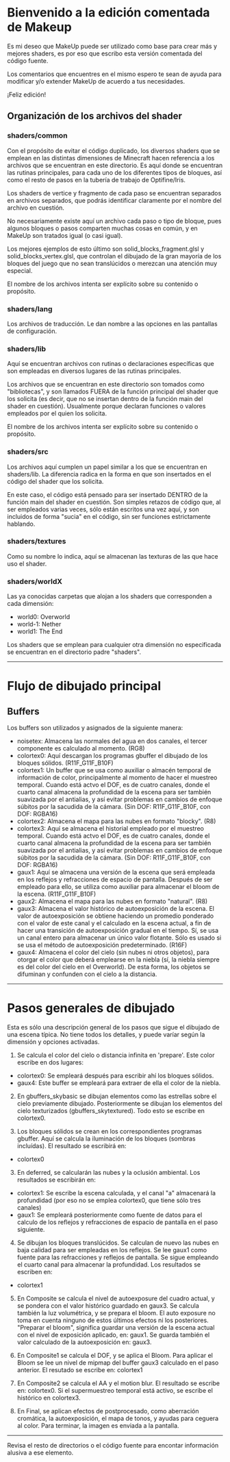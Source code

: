 # Bienvenido a la edición comentada de Makeup

Es mi deseo que MakeUp puede ser utilizado como base para crear más y mejores shaders, es por eso que escribo esta versión comentada del código fuente.

Los comentarios que encuentres en el mismo espero te sean de ayuda para modificar y/o extender MakeUp de acuerdo a tus necesidades.

¡Feliz edición!

## Organización de los archivos del shader

### shaders/common

Con el propósito de evitar el código duplicado, los diversos shaders que se emplean en las distintas dimensiones de Minecraft hacen referencia a los archivos que se encuentran en este directorio. Es aquí donde se encuentran las rutinas principales, para cada uno de los diferentes tipos de bloques, así como el resto de pasos en la tubería de trabajo de Optifine/Iris.

Los shaders de vertice y fragmento de cada paso se encuentran separados en archivos separados, que podrás identificar claramente por el nombre del archivo en cuestión.

No necesariamente existe aquí un archivo cada paso o tipo de bloque, pues algunos bloques o pasos comparten muchas cosas en común, y en MakeUp son tratados igual (o casi igual).

Los mejores ejemplos de esto último son solid_blocks_fragment.glsl y solid_blocks_vertex.glsl, que controlan el dibujado de la gran mayoría de los bloques del juego que no sean translúcidos o merezcan una atención muy especial.

El nombre de los archivos intenta ser explícito sobre su contenido o propósito.

### shaders/lang

Los archivos de traducción. Le dan nombre a las opciones en las pantallas de configuración.

### shaders/lib

Aquí se encuentran archivos con rutinas o declaraciones específicas que son empleadas en diversos lugares de las rutinas principales. 

Los archivos que se encuentran en este directorio son tomados como "bibliotecas", y son llamados FUERA de la función principal del shader que los solicita (es decir, que no se insertan dentro de la función main del shader en cuestión). Usualmente porque declaran funciones o valores empleados por el quien los solicita.

El nombre de los archivos intenta ser explícito sobre su contenido o propósito.

### shaders/src

Los archivos aquí cumplen un papel similar a los que se encuentran en shaders/lib. La diferencia radica en la forma en que son insertados en el código del shader que los solicita.

En este caso, el código está pensado para ser insertado DENTRO de la función main del shader en cuestión. Son simples retazos de código que, al ser empleados varias veces, sólo están escritos una vez aquí, y son incluidos de forma "sucia" en el código, sin ser funciones estrictamente hablando.

### shaders/textures

Como su nombre lo indica, aquí se almacenan las texturas de las que hace uso el shader.

### shaders/worldX

Las ya conocidas carpetas que alojan a los shaders que corresponden a cada dimensión:

- world0: Overworld
- world-1: Nether
- world1: The End

Los shaders que se emplean para cualquier otra dimensión no especificada se encuentran en el directorio padre "shaders".

-----

# Flujo de dibujado principal

## Buffers

Los buffers son utilizados y asignados de la siguiente manera:

- noisetex: Almacena las normales del agua en dos canales, el tercer componente es calculado al momento. (RG8)
- colortex0: Aquí descargan los programas gbuffer el dibujado de los bloques sólidos. (R11F_G11F_B10F)
- colortex1: Un buffer que se usa como auxiliar o almacén temporal de información de color, principalmente al momento de hacer el muestreo temporal. Cuando está actvo el DOF, es de cuatro canales, donde el cuarto canal almacena la profundidad de la escena para ser también suavizada por el antialias, y así evitar problemas en cambios de enfoque súbitos por la sacudida de la cámara. (Sin DOF: R11F_G11F_B10F, con DOF: RGBA16)
- colortex2: Almacena el mapa para las nubes en formato "blocky". (R8)
- colortex3: Aquí se almacena el historial empleado por el muestreo temporal. Cuando está actvo el DOF, es de cuatro canales, donde el cuarto canal almacena la profundidad de la escena para ser también suavizada por el antialias, y así evitar problemas en cambios de enfoque súbitos por la sacudida de la cámara. (Sin DOF: R11F_G11F_B10F, con DOF: RGBA16) 
- gaux1: Aquí se almacena una versión de la escena que será empleada en los reflejos y refracciones de espacio de pantalla. Después de ser empleado para ello, se utiliza como auxiliar para almacenar el bloom de la escena. (R11F_G11F_B10F)
- gaux2: Almacena el mapa para las nubes en formato "natural". (R8)
- gaux3: Almacena el valor histórico de autoexposición de la escena. El valor de autoexposición se obtiene haciendo un promedio ponderado con el valor de este canal y el calculado en la escena actual, a fin de hacer una transición de autoexposición gradual en el tiempo. Sí, se usa un canal entero para almacenar un único valor flotante. Sólo es usado si se usa el método de autoexposición predeterminado. (R16F)
- gaux4: Almacena el color del cielo (sin nubes ni otros objetos), para otorgar el color que deberá emplearse en la niebla (sí, la niebla siempre es del color del cielo en el Overworld). De esta forma, los objetos se difuminan y confunden con el cielo a la distancia.

-----

# Pasos generales de dibujado

Esta es sólo una descripción general de los pasos que sigue el dibujado de una escena típica. No tiene todos los detalles, y puede varíar según la dimensión y opciones activadas.

1. Se calcula el color del cielo o distancia infinita en 'prepare'. Este color escribe en dos lugares:
 - colortex0: Se empleará después para escribir ahí los bloques sólidos.
 - gaux4: Este buffer se empleará para extraer de ella el color de la niebla.

2. En gbuffers_skybasic se dibujan elementos como las estrellas sobre el cielo previamente dibujado. Posteriormente se dibujan los elementos del cielo texturizados (gbuffers_skytextured). Todo esto se escribe en colortex0.

2. Los bloques sólidos se crean en los correspondientes programas gbuffer. Aquí se calcula la iluminación de los bloques (sombras incluídas).
El resultado se escribirá en:
 - colortex0

3. En deferred, se calcularán las nubes y la oclusión ambiental. Los resultados se escribirán en:
 - colortex1: Se escribe la escena calculada, y el canal "a" almacenará la profundidad (por eso no se emplea colortex0, que tiene sólo tres canales)
 - gaux1: Se empleará posteriormente como fuente de datos para el calculo de los reflejos y refracciones de espacio de pantalla en el paso siguiente.

4. Se dibujan los bloques translúcidos. Se calculan de nuevo las nubes en baja calidad para ser empleadas en los reflejos. Se lee gaux1 como fuente para las refracciones y reflejos de pantalla. Se sigue empleando el cuarto canal para almacenar la profundidad. Los resultados se escriben en:
  - colortex1

5. En Composite se calcula el nivel de autoexposure del cuadro actual, y se pondera con el valor histórico guardado en gaux3. Se calcula también la luz volumétrica, y se prepara el bloom. El auto exposure no toma en cuenta ninguno de estos últimos efectos ni los posteriores.
"Preparar el bloom", significa guardar una versión de la escena actual con el nivel de exposición aplicado, en: gaux1.
Se guarda también el valor calculado de la autoexposición en: gaux3. 

6. En Composite1 se calcula el DOF, y se aplica el Bloom. Para aplicar el Bloom se lee un nivel de mipmap del buffer gaux3 calculado en el paso anterior. El resutado se escribe en: colortex1

7. En Composite2 se calcula el AA y el motion blur. El resultado se escribe en: colortex0. Si el supermuestreo temporal está activo, se escribe el histórico en colortex3.

8. En Final, se aplican efectos de postprocesado, como aberración cromática, la autoexposición, el mapa de tonos, y ayudas para ceguera al color.
Para terminar, la imagen es enviada a la pantalla. 

-----

Revisa el resto de directorios o el código fuente para encontar información alusiva a ese elemento.
